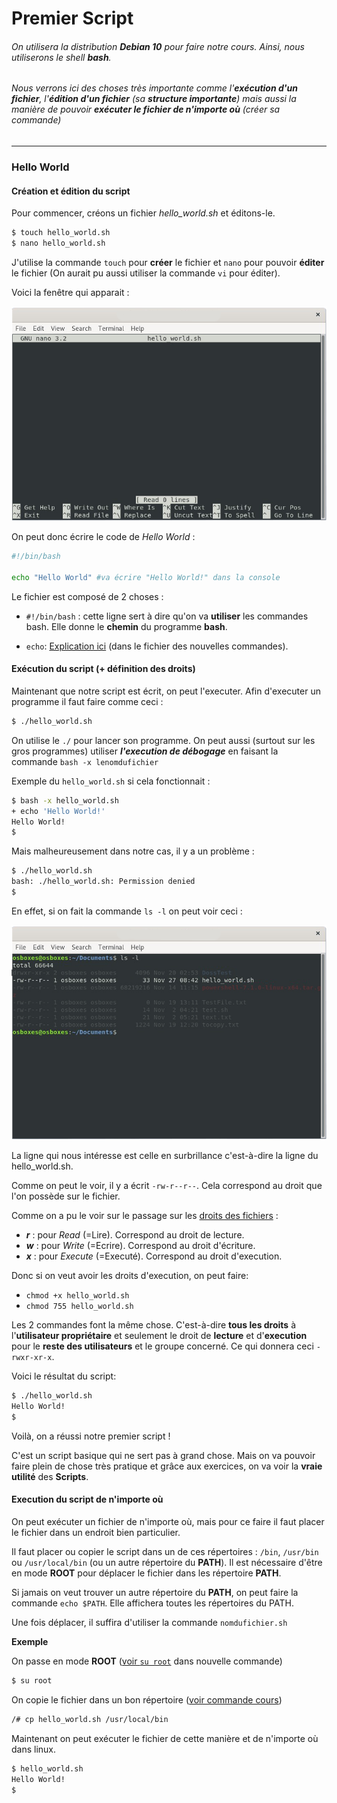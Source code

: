 # Premier Script

###### On utilisera la distribution **Debian 10** pour faire notre cours. Ainsi, nous utiliserons le shell **bash**.

###### Nous verrons ici des choses très importante comme l'**exécution d'un fichier**, l'**édition d'un fichier** (sa **structure importante**) mais aussi la manière de pouvoir **exécuter le fichier de n'importe où** (créer sa commande)
-------

### Hello World

#### Création et édition du script

Pour commencer, créons un fichier *hello_world.sh* et éditons-le.

```bash
$ touch hello_world.sh
$ nano hello_world.sh
```
J'utilise la commande `touch` pour **créer** le fichier et `nano` pour pouvoir **éditer** le fichier (On aurait pu aussi utiliser la commande `vi` pour éditer). 

Voici la fenêtre qui apparait :

![Fenêtre nano](./Ressources/nano_fenetre.png)

On peut donc écrire le code de *Hello World* :

```bash
#!/bin/bash

echo "Hello World" #va écrire "Hello World!" dans la console
```
Le fichier est composé de 2 choses :

- `#!/bin/bash` : cette ligne sert à dire qu'on va **utiliser** les commandes bash. Elle donne le **chemin** du programme **bash**.

- `echo`: [Explication ici](./new_command.md) (dans le fichier des nouvelles commandes).

#### Exécution du script (+ définition des droits)

Maintenant que notre script est écrit, on peut l'executer.
Afin d'executer un programme il faut faire comme ceci :
```bash
$ ./hello_world.sh
```
On utilise le ``./`` pour lancer son programme. On peut aussi (surtout sur les gros programmes) utiliser ***l'execution de débogage*** en faisant la commande `bash -x lenomdufichier`

Exemple du ``hello_world.sh`` si cela fonctionnait :

```bash
$ bash -x hello_world.sh
+ echo 'Hello World!'
Hello World!
$
```

Mais malheureusement dans notre cas, il y a un problème :

```bash
$ ./hello_world.sh
bash: ./hello_world.sh: Permission denied
$
```
En effet, si on fait la commande `ls -l` on peut voir ceci :

![ls -l](./Ressources/ls-l.png)

La ligne qui nous intéresse est celle en surbrillance c'est-à-dire la ligne du hello_world.sh.

Comme on peut le voir, il y a écrit `-rw-r--r--`. Cela correspond au droit que l'on possède sur le fichier.

Comme on a pu le voir sur le passage sur les [droits des fichiers](https://github.com/kevinniel/resources/blob/master/Cours/linux/droits.md) :

- ***r*** : pour *Read* (=Lire). Correspond au droit de lecture.
- ***w*** : pour *Write* (=Ecrire). Correspond au droit d'écriture.
- ***x*** : pour *Execute* (=Executé). Correspond au droit d'execution.

Donc si on veut avoir les droits d'execution, on peut faire:

- `chmod +x hello_world.sh` 
- `chmod 755 hello_world.sh`

Les 2 commandes font la même chose. C'est-à-dire **tous les droits** à l'**utilisateur propriétaire** et seulement le droit de **lecture** et d'**execution** pour le **reste des utilisateurs** et le groupe concerné. Ce qui donnera ceci `-rwxr-xr-x`.

Voici le résultat du script:

```bash
$ ./hello_world.sh
Hello World!
$
```
Voilà, on a réussi notre premier script ! 

C'est un script basique qui ne sert pas à grand chose. Mais on va pouvoir faire plein de chose très pratique et grâce aux exercices, on va voir la **vraie utilité** des **Scripts**.

#### Execution du script de n'importe où

On peut exécuter un fichier de n'importe où, mais pour ce faire il faut placer le fichier dans un endroit bien particulier.

Il faut placer ou copier le script dans un de ces répertoires : ``/bin``, ``/usr/bin`` ou ``/usr/local/bin`` (ou un autre répertoire du **PATH**). Il est nécessaire d'être en mode **ROOT** pour déplacer le fichier dans les répertoire **PATH**.

Si jamais on veut trouver un autre répertoire du **PATH**, on peut faire la commande `echo $PATH`. Elle affichera toutes les répertoires du PATH.

Une fois déplacer, il suffira d'utiliser la commande `nomdufichier.sh`

**Exemple**

On passe en mode **ROOT** ([voir `su root`](./new_command.md#la-commande-su-root) dans nouvelle commande)

```bash
$ su root
```
On copie le fichier dans un bon répertoire ([voir commande cours](https://github.com/kevinniel/resources/blob/master/Cours/linux/commandes_generiques.md))

```bash
/# cp hello_world.sh /usr/local/bin
```
Maintenant on peut exécuter le fichier de cette manière et de n'importe où dans linux.
```bash
$ hello_world.sh
Hello World!
$
```
